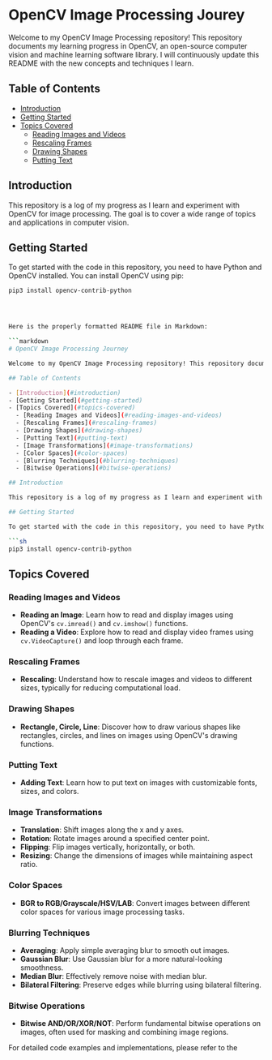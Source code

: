 # OpenCV Image Processing Jourey

Welcome to my OpenCV Image Processing repository! This repository documents my learning progress in OpenCV, an open-source computer vision and machine learning software library. I will continuously update this README with the new concepts and techniques I learn.

## Table of Contents

- [Introduction](#introduction)
- [Getting Started](#getting-started)
- [Topics Covered](#topics-covered)
  - [Reading Images and Videos](#reading-images-and-videos)
  - [Rescaling Frames](#rescaling-frames)
  - [Drawing Shapes](#drawing-shapes)
  - [Putting Text](#putting-text)



## Introduction

This repository is a log of my progress as I learn and experiment with OpenCV for image processing. The goal is to cover a wide range of topics and applications in computer vision.

## Getting Started

To get started with the code in this repository, you need to have Python and OpenCV installed. You can install OpenCV using pip:

```sh
pip3 install opencv-contrib-python




Here is the properly formatted README file in Markdown:

```markdown
# OpenCV Image Processing Journey

Welcome to my OpenCV Image Processing repository! This repository documents my learning progress in OpenCV, an open-source computer vision and machine learning software library. I will continuously update this README with the new concepts and techniques I learn.

## Table of Contents

- [Introduction](#introduction)
- [Getting Started](#getting-started)
- [Topics Covered](#topics-covered)
  - [Reading Images and Videos](#reading-images-and-videos)
  - [Rescaling Frames](#rescaling-frames)
  - [Drawing Shapes](#drawing-shapes)
  - [Putting Text](#putting-text)
  - [Image Transformations](#image-transformations)
  - [Color Spaces](#color-spaces)
  - [Blurring Techniques](#blurring-techniques)
  - [Bitwise Operations](#bitwise-operations)

## Introduction

This repository is a log of my progress as I learn and experiment with OpenCV for image processing. The goal is to cover a wide range of topics and applications in computer vision.

## Getting Started

To get started with the code in this repository, you need to have Python and OpenCV installed. You can install OpenCV using pip:

```sh
pip3 install opencv-contrib-python
```

## Topics Covered

### Reading Images and Videos

- **Reading an Image**: Learn how to read and display images using OpenCV's `cv.imread()` and `cv.imshow()` functions.
- **Reading a Video**: Explore how to read and display video frames using `cv.VideoCapture()` and loop through each frame.

### Rescaling Frames

- **Rescaling**: Understand how to rescale images and videos to different sizes, typically for reducing computational load.

### Drawing Shapes

- **Rectangle, Circle, Line**: Discover how to draw various shapes like rectangles, circles, and lines on images using OpenCV's drawing functions.

### Putting Text

- **Adding Text**: Learn how to put text on images with customizable fonts, sizes, and colors.

### Image Transformations

- **Translation**: Shift images along the x and y axes.
- **Rotation**: Rotate images around a specified center point.
- **Flipping**: Flip images vertically, horizontally, or both.
- **Resizing**: Change the dimensions of images while maintaining aspect ratio.

### Color Spaces

- **BGR to RGB/Grayscale/HSV/LAB**: Convert images between different color spaces for various image processing tasks.

### Blurring Techniques

- **Averaging**: Apply simple averaging blur to smooth out images.
- **Gaussian Blur**: Use Gaussian blur for a more natural-looking smoothness.
- **Median Blur**: Effectively remove noise with median blur.
- **Bilateral Filtering**: Preserve edges while blurring using bilateral filtering.

### Bitwise Operations

- **Bitwise AND/OR/XOR/NOT**: Perform fundamental bitwise operations on images, often used for masking and combining image regions.

For detailed code examples and implementations, please refer to the